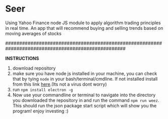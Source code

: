 # Seer
Using Yahoo Finance node JS module to apply algorithm trading principles in real time. An app that will recommend buying and selling trends based on moving averages of stocks

###################################################################################################

**INSTRUCTIONS**
1. download repository
2. make sure you have node js installed in your machine, you can check that by tying ``node`` in your bash/terminal/cmdline. If not installed install from this link [here](https://nodejs.org/en/download/).(Its not a virus dont worry)
4. run ``npm install electron -g``
5. Now use your commandline or terminal to navigate into the directory you downloaded the repository in and run the command ``npm run weez``. This should run the json package start script which will show you the program! enjoy investing :)
